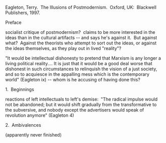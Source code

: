 Eagleton, Terry.  The Illusions of Postmodernism.  Oxford, UK:  Blackwell Publishers, 1997.


Preface

socialist critique of postmodernism?  claims to be more interested in the ideas than in the cultural artifacts -- and says he's against it.  But against what?  Against the theorists who attempt to sort out the ideas, or against the ideas themselves, as they play out in lived "reality"?

"It would be intellectual dishonesty to pretend that Marxism is any longer a living political reality.... It is just that it would be a good deal worse that dishonest in such circumstances to relinquish the vision of a just society, and so to acquiesce in the appalling mess which is the contemporary world" (Eagleton ix) -- whom is he accusing of having done this?


1.  Beginnings

reactions of left intellectuals to left's demise:  "The radical impulse would not be abandoned; but it would shift gradually from the transformative to the subversive, and nobody except the advertisers would speak of revolution anymore" (Eagleton 4)


2.  Ambivalences

(apparently never finished)
